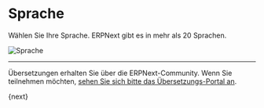 <!-- add-breadcrumbs -->
# Sprache


Wählen Sie Ihre Sprache. ERPNext gibt es in mehr als 20 Sprachen.

<img alt="Sprache" class="screenshot" src="{{docs_base_url}}/v13/assets/img/setup-wizard/step-1.png">

---

Übersetzungen erhalten Sie über die ERPNext-Community. Wenn Sie teilnehmen möchten, [sehen Sie sich bitte das Übersetzungs-Portal an](https://translate.erpnext.com).

{next}
